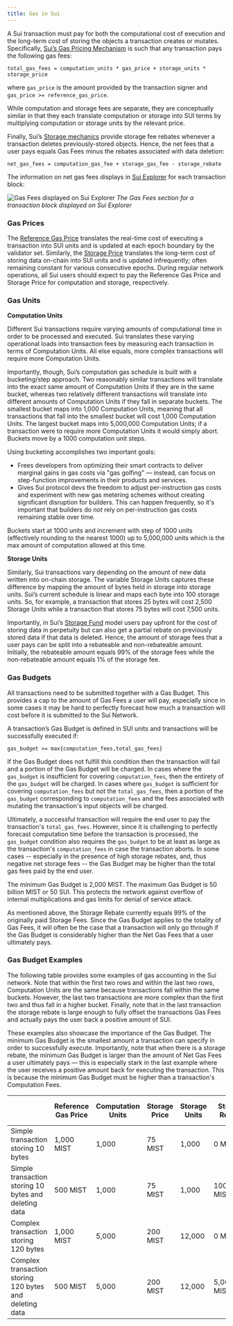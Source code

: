 ```yaml
---
title: Gas in Sui
---
```


A Sui transaction must pay for both the computational cost of execution and the long-term cost of storing the objects a transaction creates or mutates. Specifically, [Sui’s Gas Pricing Mechanism](gas-pricing.md) is such that any transaction pays the following gas fees:

`total_gas_fees = computation_units * gas_price + storage_units * storage_price`

where `gas_price` is the amount provided by the transaction signer and `gas_price >= reference_gas_price`.

While computation and storage fees are separate, they are conceptually similar in that they each translate computation or storage into SUI terms by multiplying computation or storage units by the relevant price. 

Finally, Sui’s [Storage mechanics](https://docs.sui.io/learn/tokenomics/storage-fund#storage-fund-rewards) provide storage fee rebates whenever a transaction deletes previously-stored objects. Hence, the net fees that a user pays equals Gas Fees minus the rebates associated with data deletion:

`net_gas_fees = computation_gas_fee + storage_gas_fee - storage_rebate`

The information on net gas fees displays in [Sui Explorer](https://suiexplorer.com/) for each transaction block:

![Gas Fees displayed on Sui Explorer](../../static/gas-fees-explorer.png "The Gas Fees section displayed on Sui Explorer")
*The Gas Fees section for a transaction block displayed on Sui Explorer*

### Gas Prices

The [Reference Gas Price](https://docs.sui.io/learn/tokenomics/gas-pricing#computation-gas-prices) translates the real-time cost of executing a transaction into SUI units and is updated at each epoch boundary by the validator set. Similarly, the [Storage Price](https://docs.sui.io/learn/tokenomics/gas-pricing#storage-gas-prices)  translates the long-term cost of storing data on-chain into SUI units and is updated infrequently; often remaining constant for various consecutive epochs. During regular network operations, all Sui users should expect to pay the Reference Gas Price and Storage Price for computation and storage, respectively.

### Gas Units

**Computation Units**

Different Sui transactions require varying amounts of computational time in order to be processed and executed. Sui translates these varying operational loads into transaction fees by measuring each transaction in terms of Computation Units. All else equals, more complex transactions will require more Computation Units.

Importantly, though, Sui’s computation gas schedule is built with a bucketing/step approach. Two reasonably similar transactions will translate into the exact same amount of Computation Units if they are in the same bucket, whereas two relatively different transactions will translate into different amounts of Computation Units if they fall in separate buckets. The smallest bucket maps into 1,000 Computation Units, meaning that all transactions that fall into the smallest bucket will cost 1,000 Computation Units. The largest bucket maps into 5,000,000 Computation Units; if a transaction were to require more Computation Units it would simply abort. Buckets move by a 1000 computation unit steps.

Using bucketing accomplishes two important goals:
* Frees developers from optimizing their smart contracts to deliver marginal gains in gas costs via "gas golfing" — instead, can focus on step-function improvements in their products and services.
* Gives Sui protocol devs the freedom to adjust per-instruction gas costs and experiment with new gas metering schemes without creating significant disruption for builders. This can happen frequently, so it's important that builders do *not* rely on per-instruction gas costs remaining stable over time.

Buckets start at 1000 units and increment with step of 1000 units (effectively rounding to the nearest 1000) up to 5,000,000 units which is the max amount of computation allowed at this time.

**Storage Units**

Similarly, Sui transactions vary depending on the amount of new data written into on-chain storage. The variable Storage Units captures these difference by mapping the amount of bytes held in storage into storage units. Sui’s current schedule is linear and maps each byte into 100 storage units. So, for example, a transaction that stores 25 bytes will cost 2,500 Storage Units while a transaction that stores 75 bytes will cost 7,500 units.

Importantly, in Sui’s [Storage Fund](https://docs.sui.io/learn/tokenomics/storage-fund) model users pay upfront for the cost of storing data in perpetuity but can also get a partial rebate on previously stored data if that data is deleted. Hence, the amount of storage fees that a user pays can be split into a rebateable and non-rebateable amount. Initially, the rebateable amount equals 99% of the storage fees while the non-rebateable amount equals 1% of the storage fee.

### Gas Budgets

All transactions need to be submitted together with a Gas Budget. This provides a cap to the amount of Gas Fees a user will pay, especially since in some cases it may be hard to perfectly forecast how much a transaction will cost before it is submitted to the Sui Network. 

A transaction’s Gas Budget is defined in SUI units and transactions will be successfully executed if:

`gas_budget >= max{computation_fees,total_gas_fees}`

If the Gas Budget does not fulfill this condition then the transaction will fail and a portion of the Gas Budget will be charged. In cases where the `gas_budget` is insufficient for covering `computation_fees`, then the entirety of the `gas_budget` will be charged. In cases where `gas_budget` is sufficient for covering `computation_fees` but not the `total_gas_fees`, then a portion of the `gas_budget` corresponding to `computation_fees` and the fees associated with mutating the transaction's input objects will be charged.

Ultimately, a successful transaction will require the end user to pay the transaction's `total_gas_fees`. However, since it is challenging to perfectly forecast computation time before the transaction is processed, the `gas_budget` condition also requires the `gas_budget` to be at least as large as the transaction's `computation_fees` in case the transaction aborts. In some cases -- especially in the presence of high storage rebates, and, thus negative net storage fees -- the Gas Budget may be higher than the total gas fees paid by the end user.

The minimum Gas Budget is 2,000 MIST. The maximum Gas Budget is 50 billion MIST or 50 SUI. This protects the network against overflow of internal multiplications and gas limits for denial of service attack.

As mentioned above, the Storage Rebate currently equals 99% of the originally paid Storage Fees. Since the Gas Budget applies to the totality of Gas Fees, it will often be the case that a transaction will only go through if the Gas Budget is considerably higher than the Net Gas Fees that a user ultimately pays.

### Gas Budget Examples

The following table provides some examples of gas accounting in the Sui network. Note that within the first two rows and within the last two rows, Computation Units are the same because transactions fall within the same buckets. However, the last two transactions are more complex than the first two and thus fall in a higher bucket. Finally, note that in the last transaction the storage rebate is large enough to fully offset the transactions Gas Fees and actually pays the user back a positive amount of SUI. 

These examples also showcase the importance of the Gas Budget. The minimum Gas Budget is the smallest amount a transaction can specify in order to successfully execute. Importantly, note that when there is a storage rebate, the minimum Gas Budget is larger than the amount of Net Gas Fees a user ultimately pays — this is especially stark in the last example where the user receives a positive amount back for executing the transaction. This is because the minimum Gas Budget must be higher than a transaction's Computation Fees.

|  | Reference Gas Price | Computation Units | Storage Price | Storage Units | Storage Rebate | Minimum Gas Budget | Net Gas Fees |
| --- | --- | --- | --- | --- | --- | --- | --- |
| Simple transaction storing 10 bytes | 1,000 MIST | 1,000 | 75 MIST | 1,000 | 0 MIST | 1,075,000 MIST | 1,075,000 MIST |
| Simple transaction storing 10 bytes and deleting data | 500 MIST | 1,000 | 75 MIST | 1,000 | 100,000 MIST | 500,000 MIST | 475,000 MIST |
| Complex transaction storing 120 bytes | 1,000 MIST | 5,000 | 200 MIST | 12,000 | 0 MIST | 7,400,000 MIST | 7,400,000 MIST |
| Complex transaction storing 120 bytes and deleting data | 500 MIST | 5,000 |  200 MIST | 12,000 | 5,000,000 MIST | 2,500,000 MIST | -100,000 MIST |
